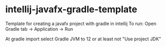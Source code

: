 # intellij-javafx-gradle-template
Template for creating a javafx project with gradle in intellij
To run: Open Gradle tab -> Application -> Run

At gradle import select Gradle JVM to 12 or at least not "Use project JDK"
